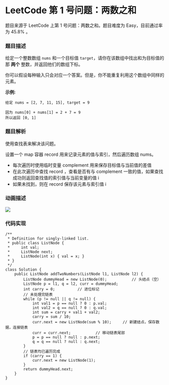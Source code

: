 # LeetCode 第 1 号问题：两数之和


题目来源于 LeetCode 上第 1 号问题：两数之和。题目难度为 Easy，目前通过率为 45.8% 。

### 题目描述

给定一个整数数组 `nums` 和一个目标值 `target`，请你在该数组中找出和为目标值的那 **两个** 整数，并返回他们的数组下标。

你可以假设每种输入只会对应一个答案。但是，你不能重复利用这个数组中同样的元素。

**示例:**

```
给定 nums = [2, 7, 11, 15], target = 9

因为 nums[0] + nums[1] = 2 + 7 = 9
所以返回 [0, 1]
```

### 题目解析

使用查找表来解决该问题。

设置一个 map 容器 record 用来记录元素的值与索引，然后遍历数组 nums。

* 每次遍历时使用临时变量 complement 用来保存目标值与当前值的差值
* 在此次遍历中查找 record ，查看是否有与 complement 一致的值，如果查找成功则返回查找值的索引值与当前变量的值 i
* 如果未找到，则在 record 保存该元素与索引值 i

### 动画描述

![](https://blog-1257126549.cos.ap-guangzhou.myqcloud.com/blog/mol6g.gif)

### 代码实现

```
/**
 * Definition for singly-linked list.
 * public class ListNode {
 *     int val;
 *     ListNode next;
 *     ListNode(int x) { val = x; }
 * }
 */
class Solution {
    public ListNode addTwoNumbers(ListNode l1, ListNode l2) {
        ListNode dummyHead = new ListNode(0);           // 头结点（空）
        ListNode p = l1, q = l2, curr = dummyHead;
        int carry = 0;          // 进位标记
        // 未处理完链表
        while (p != null || q != null) {
            int val1 = p == null ? 0 : p.val;
            int val2 = q == null ? 0 : q.val;
            int sum = carry + val1 + val2;
            carry = sum / 10;
            curr.next = new ListNode(sum % 10);     // 新建结点，保存数据，连接链表
            curr = curr.next;           // 移动链表尾部
            p = p == null ? null : p.next;
            q = q == null ? null : q.next;
        }
        // 链表均已遍历完成
        if (carry == 1) {
            curr.next = new ListNode(1);
        }
        return dummyHead.next;
    }
}

```


